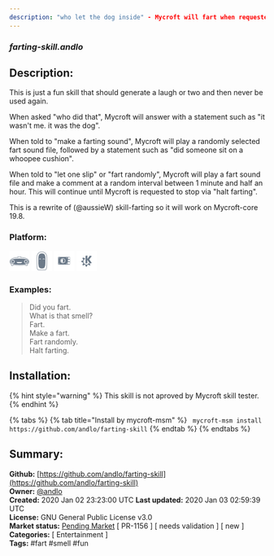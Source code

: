 ```yaml
---
description: "who let the dog inside" - Mycroft will fart when requested or at random intervals
---
```


### _farting-skill.andlo_  
## Description:  
This is just a fun skill that should generate a laugh or two and then never be used again.

When asked "who did that", Mycroft will answer with a statement such as "it wasn't me. it was the dog".

When told to "make a farting sound", Mycroft will play a randomly selected fart sound file, followed by
a statement such as "did someone sit on a whoopee cushion".

When told to "let one slip" or "fart randomly", Mycroft will play a fart sound file and make a comment
at a random interval between 1 minute and half an hour. This will continue until Mycroft is requested
to stop via "halt farting".

This is a rewrite of (@aussieW) skill-farting so it will work on Mycroft-core 19.8.  
  
  
### Platform:  
 ![Mark I](../.gitbook/assets/mark-1-icon.png)  ![Mark II](../.gitbook/assets/mark-2-icon.png)  ![Picroft](../.gitbook/assets/picroft-icon.png)  ![plasmoid](../.gitbook/assets/kde.png)   
### Examples:  
> Did you fart.  
> What is that smell?  
> Fart.  
> Make a fart.  
> Fart randomly.  
> Halt farting.  
  
## Installation:  
{% hint style="warning" %}
This skill is not aproved by Mycroft skill tester.
{% endhint %}
    
{% tabs %}
{% tab title="Install by mycroft-msm" %}
``` mycroft-msm install https://github.com/andlo/farting-skill```
{% endtab %}
  {% endtabs %}
    
## Summary:  
**Github:** [https://github.com/andlo/farting-skill](https://github.com/andlo/farting-skill)  
**Owner:** [@andlo](https://github.com/andlo)  
**Created:** 2020 Jan 02 23:23:00 UTC  **Last updated:** 2020 Jan 03 02:59:39 UTC  
**License:** GNU General Public License v3.0  
**Market status:** [Pending Market](https://market.mycroft.ai/skill/) [ PR-1156 ] [ needs validation ] [ new ]  
**Categories:** [ Entertainment ]   
**Tags:** \#fart \#smell \#fun   
